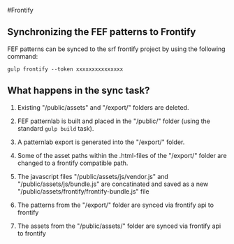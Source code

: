 #Frontify

## Synchronizing the FEF patterns to Frontify


FEF patterns can be synced to the srf frontify project by using the following command:

```gulp frontify --token xxxxxxxxxxxxxxx```

## What happens in the sync task?

1. Existing  "/public/assets" and "/export/" folders are deleted.

2. FEF patternlab is built and placed in the  "/public/" folder (using the standard `gulp build` task).

3. A patternlab export is generated into the "/export/" folder.

4. Some of the asset paths within the .html-files of the "/export/" folder are changed to a frontify compatible path.

5. The javascript files  "/public/assets/js/vendor.js" and  "/public/assets/js/bundle.js" are concatinated and saved as a new  "/public/assets/frontify/frontify-bundle.js" file

6. The patterns from the "/export/" folder are synced via frontify api to frontify

7. The assets from the  "/public/assets/" folder are synced via frontify api to frontify